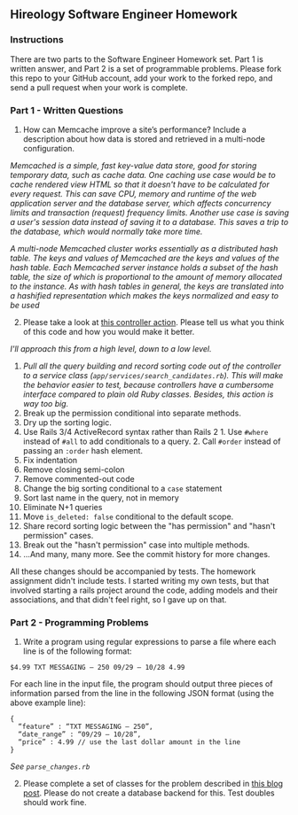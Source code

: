 ## Hireology Software Engineer Homework

### Instructions

There are two parts to the Software Engineer Homework set. Part 1 is written answer, and Part 2 is a set of programmable problems. Please fork this repo to your GitHub account, add your work to the forked repo, and send a pull request when your work is complete.

### Part 1 - Written Questions

1. How can Memcache improve a site’s performance?
  Include a description about how data is stored and
  retrieved in a multi-node configuration.

  *Memcached is a simple, fast key-value data store, good
  for storing temporary data, such as cache data. One
  caching use case would be to cache rendered view HTML
  so that it doesn't have to be calculated for every
  request. This can save CPU, memory and runtime
  of the web application server and the database
  server, which affects concurrency limits and
  transaction (request) frequency limits. Another use
  case is saving a user's session data instead of saving
  it to a database. This saves a trip to the database,
  which would normally take more time.*

  *A multi-node Memcached cluster works essentially as a
  distributed hash table. The keys and values of Memcached
  are the keys and values of the hash table. Each
  Memcached server instance holds a subset of the hash
  table, the size of which is proportional to the amount
  of memory allocated to the instance. As with hash tables
  in general, the keys are translated into a hashified
  representation which makes the keys normalized and easy
  to be used*

2. Please take a look at
  [this controller action](https://github.com/Hireology/homework/blob/master/some_controller.rb).
  Please tell us what you think of this code and how you
  would make it better.

  *I'll approach this from a high level, down to a low level.*

  1. *Pull all the query building and record sorting code out of the
      controller to a service class (`app/services/search_candidates.rb`).
      This will make the behavior easier to test, because controllers
      have a cumbersome interface compared to plain old Ruby classes.
      Besides, this action is way too big.*
  1. Break up the permission conditional into separate methods.
  1. Dry up the sorting logic.
  1. Use Rails 3/4 ActiveRecord syntax rather than Rails 2
    1. Use `#where` instead of `#all` to add conditionals to a query.
    2. Call `#order` instead of passing an `:order` hash element.
  1. Fix indentation
  1. Remove closing semi-colon
  1. Remove commented-out code
  1. Change the big sorting conditional to a `case` statement
  1. Sort last name in the query, not in memory
  1. Eliminate N+1 queries
  1. Move `is_deleted: false` conditional to the default scope.
  1. Share record sorting logic between the "has permission" and
     "hasn't permission" cases.
  1. Break out the "hasn't permission" case into multiple methods.
  1. ...And many, many more. See the commit history for more changes.

  All these changes should be accompanied by tests. The homework assignment
  didn't include tests. I started writing my own tests, but that involved
  starting a rails project around the code, adding models and their
  associations, and that didn't feel right, so I gave up on that.

### Part 2 - Programming Problems

1) Write a program using regular expressions to parse a file where each line is
  of the following format:

`$4.99 TXT MESSAGING – 250 09/29 – 10/28 4.99`

For each line in the input file, the program should output three pieces of information parsed from the line in the following JSON format (using the above example line):

```
{
  “feature” : “TXT MESSAGING – 250”,
  “date_range” : “09/29 – 10/28”,
  “price” : 4.99 // use the last dollar amount in the line
}
```

*See `parse_changes.rb`*

2) Please complete a set of classes for the problem described in [this blog post](http://www.adomokos.com/2012/10/the-organizations-users-roles-kata.html). Please do not create a database backend for this. Test doubles should work fine.
